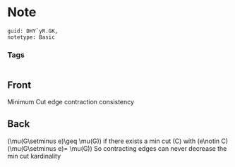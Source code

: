 # Note
```
guid: DHY`yR.GK,
notetype: Basic
```

### Tags
```
```

## Front
Minimum Cut edge contraction consistency

## Back
\(\mu(G\setminus e)\geq \mu(G)\) 
if there exists a min cut \(C\) with \(e\notin C\)
\(\mu(G\setminus e)= \mu(G)\)
So contracting edges can never decrease the min cut kardinality
